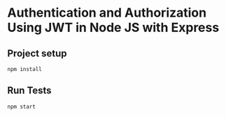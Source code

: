 # Authentication and Authorization Using JWT in Node JS with Express


## Project setup
```
npm install
```

## Run Tests
```
npm start
```
